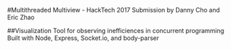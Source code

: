 #Multithreaded Multiview - HackTech 2017
Submission by Danny Cho and Eric Zhao

##Visualization Tool for observing inefficiences in concurrent programming
Built with Node, Express, Socket.io, and body-parser